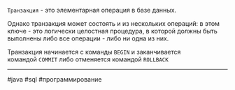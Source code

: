 `Транзакция` - это элементарная операция в базе данных.

Однако транзакция может состоять и из нескольких операций: в этом ключе - это логически целостная процедура, в которой должны быть выполнены либо все операции - либо ни одна из них.

Транзакция начинается с команды `BEGIN` и заканчивается командой `COMMIT` либо отменяется командой `ROLLBACK`

***
#java #sql #программирование 